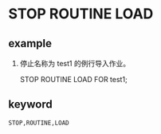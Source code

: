 # STOP ROUTINE LOAD
## example

1. 停止名称为 test1 的例行导入作业。

    STOP ROUTINE LOAD FOR test1;

## keyword
    STOP,ROUTINE,LOAD

